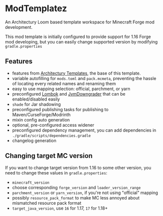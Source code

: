 
# ModTemplatez

An Architectury Loom based template workspace for Minecraft Forge mod development.

This mod template is initially configured to provide support for 1.16 Forge mod developing, but you can easily change supported version by modifying `gradle.properties`

## Features

- features from [Architectury Templates](https://github.com/architectury/architectury-templates), the base of this template.
- variable autofilling for `mods.toml` and `pack.mcmeta`, preventing the hassle of locating every related names and renaming them
- easy to use mapping selection: official, parchment, or yarn
- preconfigured [Lombok](https://projectlombok.org/) and [JvmDowngrader](https://github.com/unimined/JvmDowngrader) that can be enabled/disabled easily
- `shade` for Jar shadowing
- preconfigured publishing tasks for publishing to Maven/CurseForge/Modrinth
- mixin config auto generation
- optional, pre-configured access widener
- preconfigured dependency management, you can add dependencies in `./gradle/scripts/dependencies.gradle`
- changelog generation

## Changing target MC version

If you want to change target version from 1.16 to some other version, you need to change these values in `gradle.properties`:
- `minecraft_version`
- choose corresponding `forge_version` and `loader_version_range`
- `parchment_version` or `yarn_version`, if you're not using "official" mapping
- possibly `resource_pack_format` to make MC less annoyed about mismatched resource pack format
- `target_java_version`, use `16` for 1.17, `17` for 1.18+
